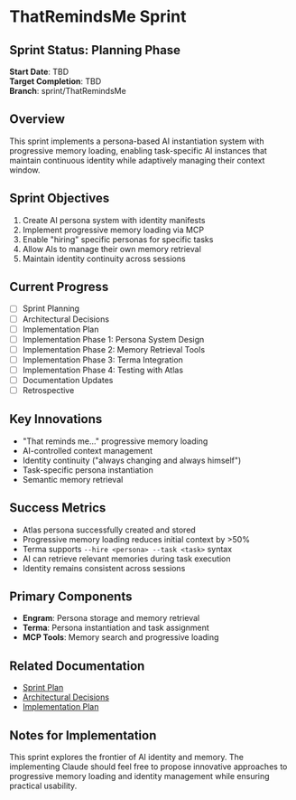 # ThatRemindsMe Sprint

## Sprint Status: Planning Phase
**Start Date**: TBD  
**Target Completion**: TBD  
**Branch**: sprint/ThatRemindsMe

## Overview
This sprint implements a persona-based AI instantiation system with progressive memory loading, enabling task-specific AI instances that maintain continuous identity while adaptively managing their context window.

## Sprint Objectives
1. Create AI persona system with identity manifests
2. Implement progressive memory loading via MCP
3. Enable "hiring" specific personas for specific tasks
4. Allow AIs to manage their own memory retrieval
5. Maintain identity continuity across sessions

## Current Progress
- [ ] Sprint Planning
- [ ] Architectural Decisions
- [ ] Implementation Plan
- [ ] Implementation Phase 1: Persona System Design
- [ ] Implementation Phase 2: Memory Retrieval Tools
- [ ] Implementation Phase 3: Terma Integration
- [ ] Implementation Phase 4: Testing with Atlas
- [ ] Documentation Updates
- [ ] Retrospective

## Key Innovations
- "That reminds me..." progressive memory loading
- AI-controlled context management
- Identity continuity ("always changing and always himself")
- Task-specific persona instantiation
- Semantic memory retrieval

## Success Metrics
- Atlas persona successfully created and stored
- Progressive memory loading reduces initial context by >50%
- Terma supports `--hire <persona> --task <task>` syntax
- AI can retrieve relevant memories during task execution
- Identity remains consistent across sessions

## Primary Components
- **Engram**: Persona storage and memory retrieval
- **Terma**: Persona instantiation and task assignment
- **MCP Tools**: Memory search and progressive loading

## Related Documentation
- [Sprint Plan](SprintPlan.md)
- [Architectural Decisions](ArchitecturalDecisions.md)
- [Implementation Plan](ImplementationPlan.md)

## Notes for Implementation
This sprint explores the frontier of AI identity and memory. The implementing Claude should feel free to propose innovative approaches to progressive memory loading and identity management while ensuring practical usability.